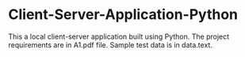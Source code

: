 # Client-Server-Application-Python

This a local client-server application built using Python.
The project requirements are in A1.pdf file.
Sample test data is in data.text.
